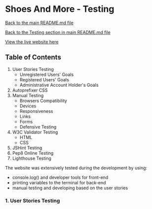 # **Shoes And More - Testing**  

[Back to the main README.md file](https://github.com/dissyulina/shoesandmore#shoes-and-more)  

[Back to the Testing section in main README.md file](https://github.com/dissyulina/shoesandmore#testing)

[View the live website here](https://shoes-and-more.herokuapp.com/)  

## **Table of Contents**  
1. User Stories Testing  
   - Unregistered Users' Goals  
   - Registered Users' Goals  
   - Administrative Account Holder's Goals  
2. Autoprefixer CSS  
3. Manual Testing  
   - Browsers Compatibility  
   - Devices  
   - Responsiveness  
   - Links  
   - Forms  
   - Defensive Testing  
4. W3C Validator Testing  
   - HTML  
   - CSS  
5. JSHint Testing  
6. Pep8 Online Testing  
7. Lighthouse Testing  

The website was extensively tested during the development by using:
- console.log() and developer tools for front-end  
- printing variables to the terminal for back-end  
- manual testing and developing based on the user stories  

### **1. User Stories Testing**  

